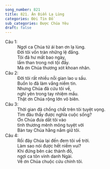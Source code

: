 ```yaml
---
song_number: 821
title: 821. Ân Điển Lạ Lùng
categories: Đời Tín Đồ
sub_categories: Được Chúa Yêu
draft: false
---
```

<dl><dt>Câu 1:</dt><dd data-verse="1">Ngợi ca Chúa từ ái ban ơn lạ lùng. <br/>Đời tôi vốn tràn những lệ đắng. <br/>Tôi đã hư mất bao ngày, <br/>lầm than trong nơi tội đầy. <br/>Mà ơn Chúa thương xót khoan nhân. </dd><dt>Câu 2:</dt><dd data-verse="2">Đời tôi rất nhiều nỗi gian lao u sầu. <br/>Buồn lo đã làm vắng niềm tin. <br/>Nhưng Chúa đã cứu tôi về, <br/>nghỉ yên trong tay nhiệm mầu. <br/>Thật ơn Chúa rộng lớn vô biên. </dd><dt>Câu 3:</dt><dd data-verse="3">Thời gian đã chồng chất trên tôi tuyệt vọng. <br/>Tìm đâu thấy được nghĩa cuộc sống? <br/>Ơn Chúa đưa dắt tôi vào <br/>tình thương mênh mông tuyệt vời <br/>Bàn tay Chúa hằng nắm giữ tôi. </dd><dt>Câu 4:</dt><dd data-verse="4">Rồi đây Chúa lại đến đem tôi về trời. <br/>Làm sao nói được hết niềm vui? <br/>Khi đứng bên các thánh đồ, <br/>ngợi ca tôn vinh danh Ngài. <br/>Về ơn Chúa chuộc cứu chính tôi. </dd></dl>